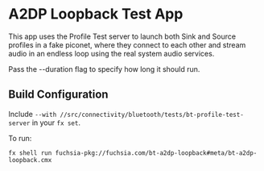 # A2DP Loopback Test App

This app uses the Profile Test server to launch both Sink and Source profiles in
a fake piconet, where they connect to each other and stream audio in an endless
loop using the real system audio services.

Pass the --duration flag to specify how long it should run.

## Build Configuration

Include `--with //src/connectivity/bluetooth/tests/bt-profile-test-server` in your `fx set`.

To run:

`fx shell run fuchsia-pkg://fuchsia.com/bt-a2dp-loopback#meta/bt-a2dp-loopback.cmx`
